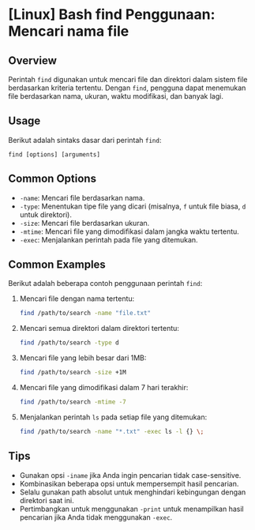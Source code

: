 # [Linux] Bash find Penggunaan: Mencari nama file

## Overview
Perintah `find` digunakan untuk mencari file dan direktori dalam sistem file berdasarkan kriteria tertentu. Dengan `find`, pengguna dapat menemukan file berdasarkan nama, ukuran, waktu modifikasi, dan banyak lagi.

## Usage
Berikut adalah sintaks dasar dari perintah `find`:

```
find [options] [arguments]
```

## Common Options
- `-name`: Mencari file berdasarkan nama.
- `-type`: Menentukan tipe file yang dicari (misalnya, `f` untuk file biasa, `d` untuk direktori).
- `-size`: Mencari file berdasarkan ukuran.
- `-mtime`: Mencari file yang dimodifikasi dalam jangka waktu tertentu.
- `-exec`: Menjalankan perintah pada file yang ditemukan.

## Common Examples
Berikut adalah beberapa contoh penggunaan perintah `find`:

1. Mencari file dengan nama tertentu:
   ```bash
   find /path/to/search -name "file.txt"
   ```

2. Mencari semua direktori dalam direktori tertentu:
   ```bash
   find /path/to/search -type d
   ```

3. Mencari file yang lebih besar dari 1MB:
   ```bash
   find /path/to/search -size +1M
   ```

4. Mencari file yang dimodifikasi dalam 7 hari terakhir:
   ```bash
   find /path/to/search -mtime -7
   ```

5. Menjalankan perintah `ls` pada setiap file yang ditemukan:
   ```bash
   find /path/to/search -name "*.txt" -exec ls -l {} \;
   ```

## Tips
- Gunakan opsi `-iname` jika Anda ingin pencarian tidak case-sensitive.
- Kombinasikan beberapa opsi untuk mempersempit hasil pencarian.
- Selalu gunakan path absolut untuk menghindari kebingungan dengan direktori saat ini.
- Pertimbangkan untuk menggunakan `-print` untuk menampilkan hasil pencarian jika Anda tidak menggunakan `-exec`.